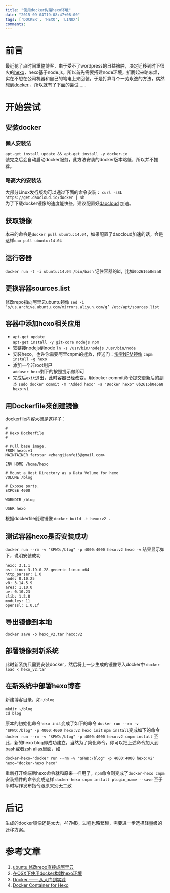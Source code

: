 ```yaml
---
title: "使用docker构建hexo环境"
date: "2015-09-04T19:08:47+08:00"
tags: ['DOCKER', 'HEXO', 'LINUX']
comments: 
---
```


# 前言  
最近花了点时间重整博客，由于受不了wordpress的日益臃肿，决定迁移到时下很火的[hexo](https://hexo.io/)，hexo基于node.js，所以首先需要搭建node环境，折腾起来略麻烦，实在不想在公司机器和自己的笔电上来回装，于是打算寻个一劳永逸的方法，偶然想到[docker](https://www.docker.com/) ，所以就有了下面的尝试……


# 开始尝试

## 安装docker

### 懒人安装法
`apt-get install update && apt-get install -y docker.io`    
装完之后会自动启动docker服务，此方法安装的docker版本略低，所以并不推荐。

### 略高大的安装法
大部分Linux发行版均可以通过下面的命令安装：
`curl -sSL https://get.daocloud.io/docker | sh`  
为了下载docker镜像的速度能快些，建议配置好[daocloud](https://www.daocloud.io/) 加速。

## 获取镜像
本来的命令是`docker pull ubuntu:14.04`，如果配置了daocloud加速的话，会是这样`dao pull ubuntu:14.04`

## 运行容器
`docker run -t -i ubuntu:14.04 /bin/bash`
记住容器的id，比如`0b2616b0e5a8`

## 更换容器sources.list
修改repo指向阿里云ubuntu镜像
`sed -i ‘s/us.archive.ubuntu.com/mirrors.aliyun.com/g’ /etc/apt/sources.list`

## 容器中添加hexo相关应用

- `apt-get update`  
  `apt-get install -y git-core nodejs npm`  
- 软链接nodejs到node
  `ln -s /usr/bin/nodejs /usr/bin/node`  
- 安装hexo，也许你需要阿里cnpm的拯救，传送门：[淘宝NPM镜像](http://ferstar.org/2015/09/04/%E6%B7%98%E5%AE%9DNPM%E9%95%9C%E5%83%8F/) 
  `cnpm install -g hexo`
- 添加一个非root用户  
  `adduser hexo`剩下的按照提示做即可
- 完成后`exit`退出，此时容器已经改变，用docker commit命令提交更新后的副本
  `sudo docker commit -m "Added hexo" -a "Docker hexo" 0b2616b0e5a8 hexo:v1`

## 用Dockerfile来创建镜像

dockerfile内容大概是这样子：  

```  
#
# Hexo Dockerfile
#

# Pull base image.
FROM hexo:v1
MAINTAINER ferstar <zhangjianfei3@gmail.com>

ENV HOME /home/hexo

# Mount a Host Directory as a Data Volume for hexo
VOLUME /blog

# Expose ports.
EXPOSE 4000

WORKDIR /blog

USER hexo  
```

根据dockerfile创建镜像
`docker build -t hexo:v2 .`

## 测试容器hexo是否安装成功

`docker run --rm -v "$PWD:/blog" -p 4000:4000 hexo:v2 hexo -v`
结果显示如下，说明安装成功

```
hexo: 3.1.1
os: Linux 3.19.0-28-generic linux x64
http_parser: 1.0
node: 0.10.25
v8: 3.14.5.9
ares: 1.10.0
uv: 0.10.23
zlib: 1.2.8
modules: 11
openssl: 1.0.1f
```

## 导出镜像到本地

`docker save -o hexo_v2.tar hexo:v2`

## 部署镜像到新系统

此时新系统只需要安装docker，然后将上一步生成的镜像导入docker中
`docker load < hexo_v2.tar`

## 在新系统中部署hexo博客

新建博客目录，如`~/blog`

```
mkdir ~/blog
cd blog
```

原本的初始化命令`hexo init`变成了如下的命令
`docker run --rm -v "$PWD:/blog" -p 4000:4000 hexo:v2 hexo init`
`npm install`变成如下的命令
`docker run --rm -v "$PWD:/blog" -p 4000:4000 hexo:v2 cnpm install`
至此，新的hexo blog即成功建立，当然为了简化命令，你可以把上述命令加入到bash或者zsh alias里面，如

```
docker-hexo="docker run --rm -v "$PWD:/blog" -p 4000:4000 hexo:v2"
hexo="docker-hexo hexo"
```

重新打开终端后hexo命令就和原来一样用了，`npm`命令则变成了`docker-hexo cnpm`
安装插件的命令变成这样
`docker-hexo cnpm install plugin_name --save`
至于平时写作发布指令跟原来别无二致

# 后记
生成的docker镜像还是太大，417MB，过程也略繁琐，需要进一步选择轻量级的迁移方案。

# 参考文章
1. [ubuntu 修改repo直接成阿里云](http://www.philo.top/1899/11/30/ubuntuChangeRepo/) 
2. [在OSX下使用docker构建hexo环境](http://open.daocloud.io/build-hexo-env-by-docker-under-osx/) 
3. [Docker —— 从入门到实践](http://yeasy.gitbooks.io/docker_practice/content/index.html) 
4. [Docker Container for Hexo](https://github.com/billryan/docker-hexo) 